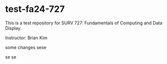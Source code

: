# test-fa24-727

This is a test repository for SURV 727: Fundamentals of Computing and Data Display.

Instructor: Brian Kim

some changes
sese

se
se
